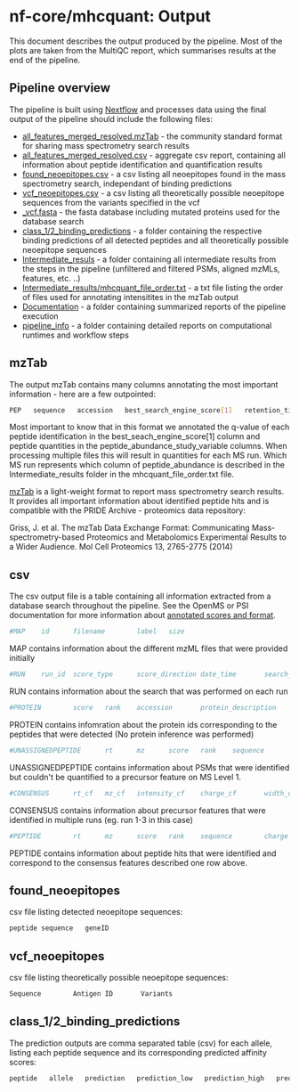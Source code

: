# nf-core/mhcquant: Output

This document describes the output produced by the pipeline. Most of the plots are taken from the MultiQC report, which summarises results at the end of the pipeline.

## Pipeline overview

The pipeline is built using [Nextflow](https://www.nextflow.io/) and processes data using the final output of the pipeline should include the following files:

* [all_features_merged_resolved.mzTab](#mzTab) - the community standard format for sharing mass spectrometry search results
* [all_features_merged_resolved.csv](#csv) - aggregate csv report, containing all information about peptide identification and quantification results
* [found_neoepitopes.csv](#found_neoepitopes) - a csv listing all neoepitopes found in the mass spectrometry search, independant of binding predictions
* [vcf_neoepitopes.csv](#vcf_neoepitopes) - a csv listing all theoretically possible neoepitope sequences from the variants specified in the vcf
* [_vcf.fasta](#fasta) - the fasta database including mutated proteins used for the database search
* [class_1/2_binding_predictions](#class_1/2_binding_predictions) - a folder containing the respective binding predictions of all detected peptides and all theoretically possible neoepitope sequences
* [Intermediate_resuls](#intermediates) - a folder containing all intermediate results from the steps in the pipeline (unfiltered and filtered PSMs, aligned mzMLs, features, etc. ..)
* [Intermediate_results/mhcquant_file_order.txt](#file_order) - a txt file listing the order of files used for annotating intensitites in the mzTab output
* [Documentation](#docs) - a folder containing summarized reports of the pipeline execution
* [pipeline_info](#info) - a folder containing detailed reports on computational runtimes and workflow steps

## mzTab

The output mzTab contains many columns annotating the most important information - here are a few outpointed:

```bash
PEP   sequence   accession   best_search_engine_score[1]   retention_time   charge   mass_to_charge   peptide_abundance_study_variable[1]
```

Most important to know that in this format we annotated the q-value of each peptide identification in the best_seach_engine_score[1] column and peptide quantities in the peptide_abundance_study_variable columns.
When processing multiple files this will result in quantities for each MS run. Which MS run represents which column of peptide_abundance is described in the Intermediate_results folder in the mhcquant_file_order.txt file.

[mzTab](http://www.psidev.info/mztab) is a light-weight format to report mass spectrometry search results. It provides all important information about identified peptide hits and is compatible with the PRIDE Archive - proteomics data repository:

Griss, J. et al. The mzTab Data Exchange Format: Communicating Mass-spectrometry-based Proteomics and Metabolomics Experimental Results to a Wider Audience. Mol Cell Proteomics 13, 2765-2775 (2014)

## csv

The csv output file is a table containing all information extracted from a database search throughout the pipeline. See the OpenMS or PSI documentation for more information about [annotated scores and format](http://ftp.mi.fu-berlin.de/pub/OpenMS/release1.9-documentation/html/TOPP_TextExporter.html).

```bash
#MAP    id      filename        label   size
```

MAP contains information about the different mzML files that were provided initially

```bash
#RUN    run_id  score_type      score_direction date_time       search_engine_version   parameters
```

RUN contains information about the search that was performed on each run

```bash
#PROTEIN        score   rank    accession       protein_description     coverage        sequence
```

PROTEIN contains infomration about the protein ids corresponding to the peptides that were detected (No protein inference was performed)

```bash
#UNASSIGNEDPEPTIDE      rt      mz      score   rank    sequence        charge  aa_before       aa_after        score_type      search_identifier       accessions      FFId_category   feature_id      file_origin     map_index       spectrum_reference      COMET:IonFrac   COMET:deltCn    COMET:deltLCn   COMET:lnExpect  COMET:lnNumSP   COMET:lnRankSP  MS:1001491      MS:1001492      MS:1001493      MS:1002252      MS:1002253      MS:1002254      MS:1002255      MS:1002256      MS:1002257      MS:1002258      MS:1002259      num_matched_peptides    protein_references      target_decoy
```

UNASSIGNEDPEPTIDE contains information about PSMs that were identified but couldn't be quantified to a precursor feature on MS Level 1.

```bash
#CONSENSUS      rt_cf   mz_cf   intensity_cf    charge_cf       width_cf        quality_cf      rt_0    mz_0    intensity_0     charge_0        width_0 rt_1    mz_1    intensity_1     charge_1        width_1 rt_2    mz_2    intensity_2     charge_2        width_2 rt_3    mz_3    intensity_3     charge_3        width_3
```

CONSENSUS contains information about precursor features that were identified in multiple runs (eg. run 1-3 in this case)

```bash
#PEPTIDE        rt      mz      score   rank    sequence        charge  aa_before       aa_after        score_type      search_identifier       accessions      FFId_category   fea
```

PEPTIDE contains information about peptide hits that were identified and correspond to the consensus features described one row above.

## found_neoepitopes

csv file listing detected neoepitope sequences:

```bash
peptide sequence   geneID
```

## vcf_neoepitopes

csv file listing theoretically possible neoepitope sequences:

```bash
Sequence        Antigen ID       Variants
```

## class_1/2_binding_predictions

The prediction outputs are comma separated table (csv) for each allele, listing each peptide sequence and its corresponding predicted affinity scores:

```bash
peptide   allele   prediction   prediction_low   prediction_high   prediction_percentile
```
